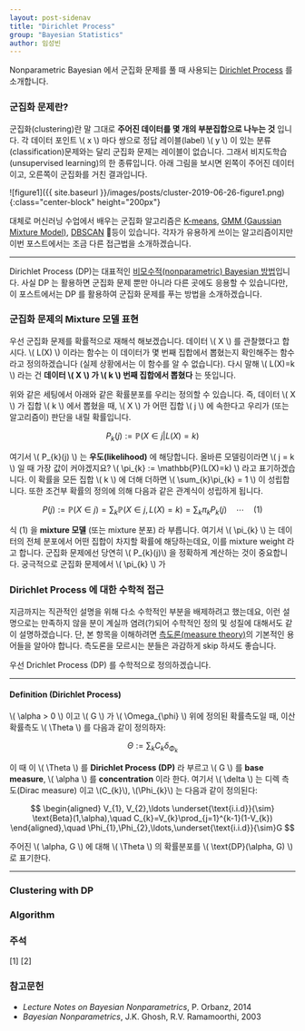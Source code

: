 ```yaml
---
layout: post-sidenav
title: "Dirichlet Process"
group: "Bayesian Statistics"
author: 임성빈
---
```


Nonparametric Bayesian 에서 군집화 문제를 풀 때 사용되는 [Dirichlet Process](https://en.wikipedia.org/wiki/Dirichlet_process) 를 소개합니다.

### 군집화 문제란?

군집화(clustering)란 말 그대로 **주어진 데이터를 몇 개의 부분집합으로 나누는 것** 입니다. 각 데이터 포인트 \\( x \\) 마다 쌍으로 정답 레이블(label) \\( y \\) 이 있는 분류(classification)문제와는 달리 군집화 문제는 레이블이 없습니다. 그래서 비지도학습(unsupervised learning)의 한 종류입니다. 아래 그림을 보시면 왼쪽이 주어진 데이터이고, 오른쪽이 군집화를 거친 결과입니다.

![figure1]({{ site.baseurl }}/images/posts/cluster-2019-06-26-figure1.png){:class="center-block" height="200px"}

대체로 머신러닝 수업에서 배우는 군집화 알고리즘은 [K-means](https://en.wikipedia.org/wiki/K-means_clustering), [GMM (Gaussian Mixture Model)](https://en.wikipedia.org/wiki/Mixture_model#Gaussian_mixture_model), [DBSCAN](https://en.wikipedia.org/wiki/DBSCAN) 등이 있습니다. 각자가 유용하게 쓰이는 알고리즘이지만 이번 포스트에서는 조금 다른 접근법을 소개하겠습니다.

---

Dirichlet Process (DP)는 대표적인 [비모수적(nonparametric) Bayesian 방법]()입니다. 사실 DP 는 활용하면 군집화 문제 뿐만 아니라 다른 곳에도 응용할 수 있습니다만, 이 포스트에서는 DP 를 활용하여 군집화 문제를 푸는 방법을 소개하겠습니다.

### 군집화 문제의 Mixture 모델 표현

우선 군집화 문제를 확률적으로 재해석 해보겠습니다. 데이터 \\( X \\) 를 관찰했다고 합시다. \\( L(X) \\) 이라는 함수는 이 데이터가 몇 번째 집합에서 뽑혔는지 확인해주는 함수라고 정의하겠습니다 (실제 상황에서는 이 함수를 알 수 없습니다). 다시 말해 \\( L(X)=k \\) 라는 건 **데이터 \\( X \\) 가 \\( k \\) 번째 집합에서 뽑혔다** 는 뜻입니다.

위와 같은 세팅에서 아래와 같은 확률분포를 우리는 정의할 수 있습니다. 즉, 데이터 \\( X \\) 가 집합 \\( k \\) 에서 뽑혔을 때, \\( X \\) 가 어떤 집합 \\( j \\) 에 속한다고 우리가 (또는 알고리즘이) 판단을 내릴 확률입니다.

$$
P_{k}(j) := \mathbb{P}(X \in j | L(X)=k)
$$

여기서 \\( P_{k}(j) \\) 는  **우도(likelihood)** 에 해당합니다. 올바른 모델링이라면 \\( j = k \\) 일 때 가장 값이 커야겠지요? \\( \pi_{k} := \mathbb{P}(L(X)=k) \\) 라고 표기하겠습니다. 이 확률을 모든 집합 \\( k \\) 에 더해 더하면 \\( \sum_{k}\pi_{k} = 1 \\) 이 성립합니다. 또한 조건부 확률의 정의에 의해 다음과 같은 관계식이 성립하게 됩니다.

$$
P(j) := \mathbb{P}(X\in j) = \sum_{k}\mathbb{P}(X \in j , L(X)=k) = \sum_{k}\pi_{k}P_{k}(j)\quad \cdots\quad (1)
$$

식 (1) 을 **mixture 모델** (또는 mixture 분포) 라 부릅니다.  여기서 \\( \pi_{k} \\) 는 데이터의 전체 분포에서 어떤 집합이 차지할 확률에 해당하는데요, 이를 mixture weight 라고 합니다. 군집화 문제에선 당연히 \\( P_{k}(j)\\) 을 정확하게 계산하는 것이 중요합니다. 궁극적으로 군집화 문제에서 \\( \pi_{k} \\) 가


### Dirichlet Process 에 대한 수학적 접근

지금까지는 직관적인 설명을 위해 다소 수학적인 부분을 배제하려고 했는데요, 이런 설명으로는 만족하지 않을 분이 계실까 염려(?)되어 수학적인 정의 및 성질에 대해서도 같이 설명하겠습니다. 단, 본 항목을 이해하려면 [측도론(measure theory)](https://en.wikipedia.org/wiki/Measure_(mathematics))의 기본적인 용어들을 알아야 합니다. 측도론을 모르시는 분들은 과감하게 skip 하셔도 좋습니다.

우선 Drichlet Process (DP) 를 수학적으로 정의하겠습니다.


---

#### Definition (Dirichlet Process)
\\( \alpha > 0 \\) 이고 \\( G \\) 가 \\( \Omega_{\phi} \\) 위에 정의된 확률측도일 때, 이산확률측도 \\( \Theta \\) 를 다음과 같이 정의하자:

$$
\Theta := \sum_{k} C_{k}\delta_{\Phi_{k}}
$$

이 때 이 \\( \Theta \\) 를 **Dirichlet Process (DP)** 라 부르고 \\( G \\) 를 **base measure**, \\( \alpha \\) 를 **concentration** 이라 한다. 여기서 \\( \delta \\) 는 디렉 측도(Dirac measure) 이고 \\(C_{k}\\), \\(\Phi_{k}\\) 는 다음과 같이 정의된다:

$$
\begin{aligned}
V_{1}, V_{2},\ldots \underset{\text{i.i.d}}{\sim} \text{Beta}(1,\alpha),\quad C_{k}=V_{k}\prod_{j=1}^{k-1}(1-V_{k})
\end{aligned},\quad \Phi_{1},\Phi_{2},\ldots,\underset{\text{i.i.d}}{\sim}G
$$

주어진 \\( \alpha, G \\) 에 대해 \\( \Theta \\) 의 확률분포를 \\( \text{DP}(\alpha, G) \\) 로 표기한다.

---




### Clustering with DP

### Algorithm



### 주석
[1]
[2]

### 참고문헌

- *Lecture Notes on Bayesian Nonparametrics*, P. Orbanz, 2014
- *Bayesian Nonparametrics*, J.K. Ghosh, R.V. Ramamoorthi, 2003
